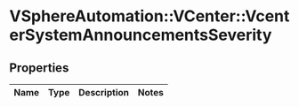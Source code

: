 # VSphereAutomation::VCenter::VcenterSystemAnnouncementsSeverity

## Properties
Name | Type | Description | Notes
------------ | ------------- | ------------- | -------------


